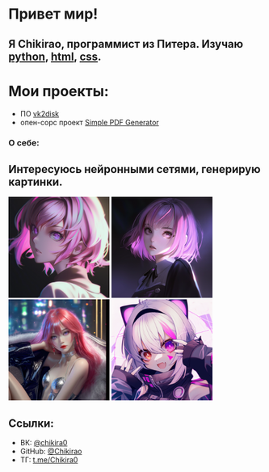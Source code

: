 # Привет мир!
## Я Chikirao, программист из Питера. Изучаю [python](https://www.python.org/ "Оффициальный сайт"), [html](https://ru.wikipedia.org/wiki/HTML "Статья на Вики"), [css](https://ru.wikipedia.org/wiki/CSS "Статья на Вики").

# Мои проекты:

* ПО [vk2disk](https://github.com/Chikirao/vk_avatar_2_yadisk)
* опен-сорс проект [Simple PDF Generator](https://github.com/Witty-Dox/converterToPDF)

### О себе:
## Интересуюсь нейронными сетями, генерирую картинки.

<img src="img/girl1.png" alt="drawing1" width="200"/> <img src="img/girl2.png" alt="drawing2" width="200"/> <img src="img/cute.png" alt="drawing4" width="200"/> <img src="img/cyber.png" alt="drawing3" width="200"/> 

## Ссылки:
- ВК: [@chikira0](https://vk.com/chikira0)
- GitHub: [@Chikirao](https://github.com/Chikirao)
- ТГ: [t.me/Chikira0](https://t.me/Chikira0)
